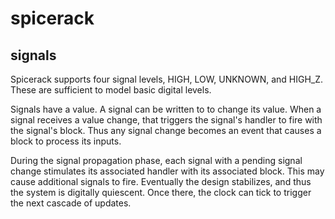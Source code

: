 # spicerack

## signals

Spicerack supports four signal levels, HIGH, LOW, UNKNOWN, and HIGH_Z.  These
are sufficient to model basic digital levels.

Signals have a value.  A signal can be written to to change its value.  When a
signal receives a value change, that triggers the signal's handler to fire with
the signal's block.  Thus any signal change becomes an event that causes a block
to process its inputs.

During the signal propagation phase, each signal with a pending signal change
stimulates its associated handler with its associated block.  This may cause
additional signals to fire.  Eventually the design stabilizes, and thus the
system is digitally quiescent.  Once there, the clock can tick to trigger the
next cascade of updates.

